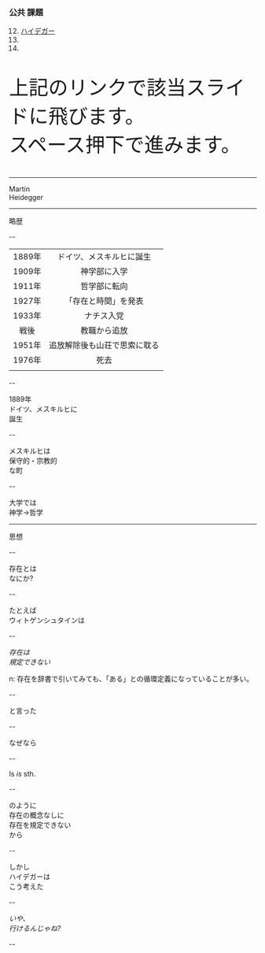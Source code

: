 ### 公共 課題

12. [ハイデガー](#1)
13. [](#)
14. [](#)

<p style="font-size: 40px;">
    上記のリンクで該当スライドに飛びます。<br>
    スペース押下で進みます。
</p>

---

Martin  
Heidegger  
<!-- .element: class="r-fit-text" -->

---

略歴
<!-- .element: class="r-fit-text" -->

--

|||
|:-:|:-:|
|1889年|ドイツ、メスキルヒに誕生|
|1909年|神学部に入学|
|1911年|哲学部に転向|
|1927年|「存在と時間」を発表|
|1933年|ナチス入党|
|戦後|教職から追放|
|1951年|追放解除後も山荘で思索に耽る|
|1976年|死去|
|||
<!-- .element: class="r-fit-text" -->

--

1889年  
ドイツ、メスキルヒに  
誕生
<!-- .element: class="r-fit-text" -->

--

メスキルヒは  
保守的・宗教的  
な町
<!-- .element: class="r-fit-text" -->

--

大学では  
神学→哲学
<!-- .element: class="r-fit-text" -->
---

思想
<!-- .element: class="r-fit-text" -->

--

存在とは  
なにか?
<!-- .element: class="r-fit-text" -->

--

たとえば  
ウィトゲンシュタインは
<!-- .element: class="r-fit-text" -->

--

*存在は*  
*規定できない*
<!-- .element: class="r-fit-text" -->
n: 存在を辞書で引いてみても、「ある」との循環定義になっていることが多い。

--

と言った
<!-- .element: class="r-fit-text" -->

--

なぜなら
<!-- .element: class="r-fit-text" -->

--

Is <span class="fragment highlight-red">*is*</span> sth.
<!-- .element: class="r-fit-text" -->

--

のように  
<span class="fragment highlight-red">存在の概念なしに  
存在を規定できない</span>  
から
<!-- .element: class="r-fit-text" -->

--

しかし  
ハイデガーは  
こう考えた
<!-- .element: class="r-fit-text" -->

--

*いや、*  
*行けるんじゃね?*
<!-- .element: class="r-fit-text" -->

--

